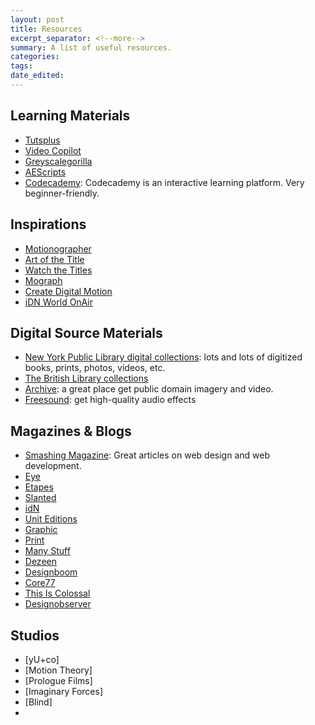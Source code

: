```yaml
---
layout: post
title: Resources
excerpt_separator: <!--more-->
summary: A list of useful resources.
categories:
tags:
date_edited:
---
```


## Learning Materials
- [Tutsplus](http://cgi.tutsplus.com)
- [Video Copilot](http://videocopilot.net)
- [Greyscalegorilla](http://greyscalegorilla.com/)
- [AEScripts](http://aescripts.com)
- [Codecademy](http://codecademy.com): Codecademy is an interactive learning platform. Very beginner-friendly.



## Inspirations
- [Motionographer](http://motionographer.com)
- [Art of the Title](http://www.artofthetitle.com)
- [Watch the Titles](http://www.watchthetitles.com)
- [Mograph](http://mograph.net)
- [Create Digital Motion](http://createdigitalmotion.com)
- [iDN World OnAir](http://www.idnworld.com/onair/)



## Digital Source Materials
- [New York Public Library digital collections](http://digitalcollections.nypl.org/): lots and lots of digitized books, prints, photos, videos, etc.
- [The British Library collections](https://www.flickr.com/photos/britishlibrary/)
- [Archive](https://archive.org/): a great place get public domain imagery and video.
- [Freesound](http://www.freesound.org/): get high-quality audio effects



## Magazines & Blogs
- [Smashing Magazine](http://smashingmagazine.com): Great articles on web design and web development.
- [Eye](http://www.eyemagazine.com/)
- [Etapes](http://etapes.com/)
- [Slanted](http://www.slanted.de/)
- [idN](http://idnworld.com/)
- [Unit Editions](https://uniteditions.com/)
- [Graphic](http://graphicmag.kr/)
- [Print](http://www.printmag.com/)
- [Many Stuff](http://www.manystuff.org/)
- [Dezeen](http://www.dezeen.com/)
- [Designboom](http://www.designboom.com/)
- [Core77](http://www.core77.com/)
- [This Is Colossal](http://www.thisiscolossal.com/)
- [Designobserver](http://designobserver.com/)


## Studios
- [yU+co]
- [Motion Theory]
- [Prologue Films]
- [Imaginary Forces]
- [Blind]
- 